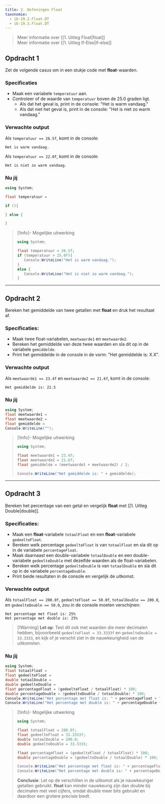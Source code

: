 ```yaml
---
title: 2. Oefeningen Float
taxonomie:
  - ib-19.2.Float.DT
  - ib-19.3.Float.DT
---
```


> Meer informatie over [[1. Uitleg Float|float]] \
> Meer informatie over [[1. Uitleg If-Else|if-else]]

## Opdracht 1
Zet de volgende casus om in een stukje code met **float**-waarden.

### Specificaties
- Maak een variabele `temperatuur` aan.
- Controleer of de waarde van `temperatuur` boven de 25.0 graden ligt.
  - Als dat het geval is, print in de console: "Het is warm vandaag."
  - Als dat niet het geval is, print in de console: "Het is niet zo warm vandaag."

### Verwachte output
Als `temperatuur == 26.5f`, komt in de console:
```
Het is warm vandaag.
```
Als `temperatuur == 22.0f`, komt in de console:
```
Het is niet zo warm vandaag.
```

### Nu jij
```csharp runner
using System;

float temperatuur = 

if (){

} else {

}
```

> [!info]- Mogelijke uitwerking
> ```csharp
> using System;
> 
> float temperatuur = 26.5f;
> if (temperatuur > 25.0f){
>    Console.WriteLine("Het is warm vandaag.");
> }
> else {
>    Console.WriteLine("Het is niet zo warm vandaag.");
> }
> ```

---

## Opdracht 2
Bereken het gemiddelde van twee getallen met **float** en druk het resultaat af.

### Specificaties:
- Maak twee float-variabelen, `meetwaarde1` en `meetwaarde2`.
- Bereken het gemiddelde van deze twee waarden en sla dit op in de variabele `gemiddelde`.
- Print het gemiddelde in de console in de vorm: "Het gemiddelde is: X.X".

### Verwachte output
Als `meetwaarde1 == 23.4f` en `meetwaarde2 == 21.6f`, komt in de console:
```
Het gemiddelde is: 22.5
```
### Nu jij
```csharp runner
using System;
float meetwaarde1 = 
float meetwaarde2 = 
float gemiddelde = 
Console.WriteLine("");
```

> [!info]- Mogelijke uitwerking
> ```csharp
> using System;
> 
> float meetwaarde1 = 23.4f;
> float meetwaarde2 = 21.6f;
> float gemiddelde = (meetwaarde1 + meetwaarde2) / 2;
> 
> Console.WriteLine("Het gemiddelde is: " + gemiddelde);
> ```
---
## Opdracht 3
Bereken het percentage van een getal en vergelijk **float** met [[1. Uitleg Double|double]].
### Specificaties:
- Maak een **float**-variabele `totaalFloat` en een **float**-variabele `gedeelteFloat`.
- Bereken welk percentage `gedeelteFloat` is van `totaalFloat` en sla dit op in de variabele `percentageFloat`.
- Maak daarnaast een double-variabele `totaalDouble` en een double-variabele `gedeelteDouble` met dezelfde waarden als de float-variabelen.
- Bereken welk percentage `gedeelteDouble` is van `totaalDouble` en sla dit op in de variabele `percentageDouble`.
- Print beide resultaten in de console en vergelijk de uitkomst.
### Verwachte output
Als `totaalFloat == 200.0f`, `gedeelteFloat == 50.0f`, `totaalDouble == 200.0`, en `gedeelteDouble == 50.0`, zou in de console moeten verschijnen:
```
Het percentage met float is: 25%
Het percentage met double is: 25%
```
> [!Warning] **Let op**:
>  Test dit ook met waarden die meer decimalen hebben, bijvoorbeeld `gedeelteFloat = 33.3333f` en `gedeelteDouble = 33.3333`, en kijk of je verschil ziet in de nauwkeurigheid van de uitkomsten.
### Nu jij
```csharp runner
using System;
float totaalFloat = 
float gedeelteFloat = 
double totaalDouble = 
double gedeelteDouble = 
float percentageFloat = (gedeelteFloat / totaalFloat) * 100;
double percentageDouble = (gedeelteDouble / totaalDouble) * 100;
Console.WriteLine("Het percentage met float is: " + percentageFloat + "%");
Console.WriteLine("Het percentage met double is: " + percentageDouble + "%");
```

> [!info]- Mogelijke uitwerking
> ```csharp
> using System;
> 
> float totaalFloat = 200.0f;
> float gedeelteFloat = 33.3333f;
> double totaalDouble = 200.0;
> double gedeelteDouble = 33.3333;
> 
> float percentageFloat = (gedeelteFloat / totaalFloat) * 100;
> double percentageDouble = (gedeelteDouble / totaalDouble) * 100;
> 
> Console.WriteLine("Het percentage met float is: " + percentageFloat + "%");
> Console.WriteLine("Het percentage met double is: " + percentageDouble + "%");
> ```
>
> **Conclusie**: Let op de verschillen in de uitkomst als je nauwkeuriger getallen gebruikt. **float** kan minder nauwkeurig zijn dan double bij decimalen met veel cijfers, omdat double meer bits gebruikt en daardoor een grotere precisie biedt.